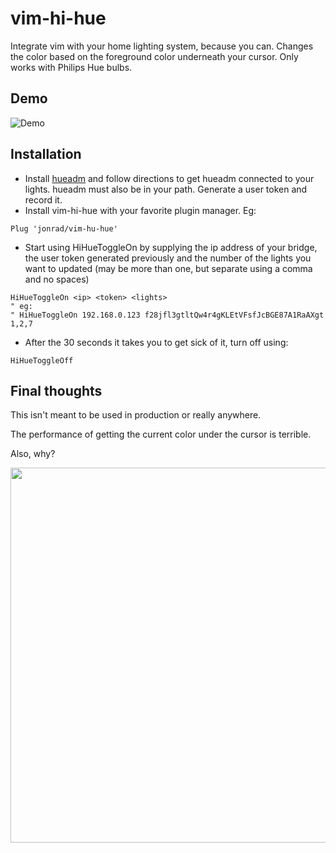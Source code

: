 # vim-hi-hue

Integrate vim with your home lighting system, because you can. Changes the color based on the foreground color underneath your cursor. Only works with Philips Hue bulbs.

## Demo

![Demo](demo/demo.gif)

## Installation

* Install [hueadm](https://github.com/bahamas10/hueadm) and follow directions to get hueadm connected to your lights. hueadm must also be in your path. Generate a user token and record it.
* Install vim-hi-hue with your favorite plugin manager. Eg:
```
Plug 'jonrad/vim-hu-hue'
```
* Start using HiHueToggleOn by supplying the ip address of your bridge, the user token generated previously and the number of the lights you want to updated (may be more than one, but separate using a comma and no spaces)
```
HiHueToggleOn <ip> <token> <lights>
" eg:
" HiHueToggleOn 192.168.0.123 f28jfl3gtltQw4r4gKLEtVFsfJcBGE87A1RaAXgt 1,2,7
```
* After the 30 seconds it takes you to get sick of it, turn off using:
```
HiHueToggleOff
```

## Final thoughts

This isn't meant to be used in production or really anywhere.

The performance of getting the current color under the cursor is terrible. 

Also, why? 

<img src="https://i.giphy.com/media/mCClSS6xbi8us/source.gif" width="600" />
